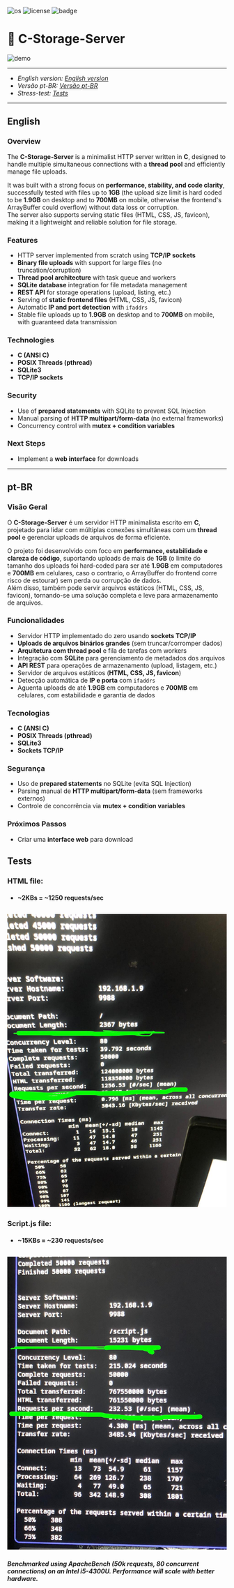![os](https://camo.githubusercontent.com/e6d28433c0c1041770537fc7f5af3110f9d9cb0b8e8aded756769aebdba81135/68747470733a2f2f696d672e736869656c64732e696f2f62616467652f2d4c696e75782d677265793f6c6f676f3d6c696e7578)
![license](https://img.shields.io/badge/License-MIT-green)  ![badge](https://img.shields.io/badge/Lang-C-blue)

# 📁 C-Storage-Server  

![demo](www/readme_images/demo.gif)  

---

- *English version: [English version](#english)*  
- *Versão pt-BR: [Versão pt-BR](#pt-br)*  
- *Stress-test: [Tests](#tests)*
---

## English  

### Overview  
The **C-Storage-Server** is a minimalist HTTP server written in **C**, designed to handle multiple simultaneous connections with a **thread pool** and efficiently manage file uploads.  

It was built with a strong focus on **performance, stability, and code clarity**, successfully tested with files up to **1GB** (the upload size limit is hard coded to be **1.9GB** on desktop and to **700MB** on mobile, otherwise the frontend's ArrayBuffer could overflow) without data loss or corruption.  
The server also supports serving static files (HTML, CSS, JS, favicon), making it a lightweight and reliable solution for file storage.  

### Features  
- HTTP server implemented from scratch using **TCP/IP sockets**  
- **Binary file uploads** with support for large files (no truncation/corruption)  
- **Thread pool architecture** with task queue and workers  
- **SQLite database** integration for file metadata management  
- **REST API** for storage operations (upload, listing, etc.)  
- Serving of **static frontend files** (HTML, CSS, JS, favicon)  
- Automatic **IP and port detection** with `ifaddrs`  
- Stable file uploads up to **1.9GB** on desktop and to **700MB** on mobile, with guaranteed data transmission

### Technologies  
- **C (ANSI C)**  
- **POSIX Threads (pthread)**  
- **SQLite3**  
- **TCP/IP sockets**  

### Security  
- Use of **prepared statements** with SQLite to prevent SQL Injection  
- Manual parsing of **HTTP multipart/form-data** (no external frameworks)  
- Concurrency control with **mutex + condition variables**  

### Next Steps  
- Implement a **web interface** for downloads  

---

## pt-BR  

### Visão Geral  
O **C-Storage-Server** é um servidor HTTP minimalista escrito em **C**, projetado para lidar com múltiplas conexões simultâneas com um **thread pool** e gerenciar uploads de arquivos de forma eficiente.  

O projeto foi desenvolvido com foco em **performance, estabilidade e clareza de código**, suportando uploads de mais de **1GB** (o limite do tamanho dos uploads foi hard-coded para ser até **1.9GB** em computadores e **700MB** em celulares, caso o contrario, o ArrayBuffer do frontend corre risco de estourar) sem perda ou corrupção de dados.  
Além disso, também pode servir arquivos estáticos (HTML, CSS, JS, favicon), tornando-se uma solução completa e leve para armazenamento de arquivos.  

### Funcionalidades  
- Servidor HTTP implementado do zero usando **sockets TCP/IP**  
- **Uploads de arquivos binários grandes** (sem truncar/corromper dados)  
- **Arquitetura com thread pool** e fila de tarefas com workers  
- Integração com **SQLite** para gerenciamento de metadados dos arquivos  
- **API REST** para operações de armazenamento (upload, listagem, etc.)  
- Servidor de arquivos estáticos (**HTML, CSS, JS, favicon**)  
- Detecção automática de **IP e porta** com `ifaddrs`  
- Aguenta uploads de até **1.9GB** em computadores e **700MB** em celulares, com estabilidade e garantia de dados 

### Tecnologias  
- **C (ANSI C)**  
- **POSIX Threads (pthread)**  
- **SQLite3**  
- **Sockets TCP/IP**  

### Segurança  
- Uso de **prepared statements** no SQLite (evita SQL Injection)  
- Parsing manual de **HTTP multipart/form-data** (sem frameworks externos)  
- Controle de concorrência via **mutex + condition variables**  

### Próximos Passos  
- Criar uma **interface web** para download  
  
## Tests

### HTML file:
- #### ~2KBs = ~1250 requests/sec
## ![demo](www/readme_images/html_test.jpeg)  

### Script.js file: 
- #### ~15KBs = ~230 requests/sec
## ![demo](www/readme_images/js_test.jpeg) 

#### *Benchmarked using ApacheBench (50k requests, 80 concurrent connections) on an Intel i5-4300U. Performance will scale with better hardware.*
